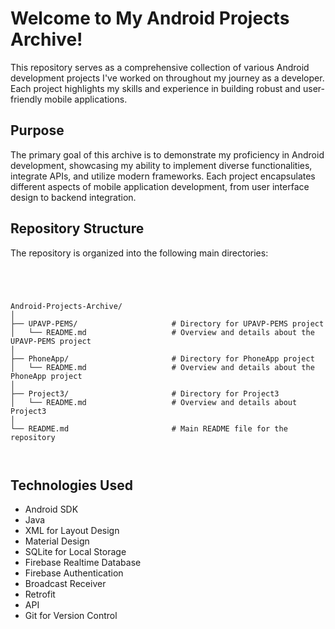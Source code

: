 # Welcome to My Android Projects Archive!

This repository serves as a comprehensive collection of various Android development projects I've worked on throughout my journey as a developer. Each project highlights my skills and experience in building robust and user-friendly mobile applications.

## Purpose

The primary goal of this archive is to demonstrate my proficiency in Android development, showcasing my ability to implement diverse functionalities, integrate APIs, and utilize modern frameworks. Each project encapsulates different aspects of mobile application development, from user interface design to backend integration.

## Repository Structure

The repository is organized into the following main directories:


```plaintext




Android-Projects-Archive/
│
├── UPAVP-PEMS/                     # Directory for UPAVP-PEMS project
│   └── README.md                   # Overview and details about the UPAVP-PEMS project
│
├── PhoneApp/                       # Directory for PhoneApp project
│   └── README.md                   # Overview and details about the PhoneApp project
│
├── Project3/                       # Directory for Project3
│   └── README.md                   # Overview and details about Project3
│
└── README.md                       # Main README file for the repository



```


## Technologies Used

- Android SDK
- Java
- XML for Layout Design
- Material Design
- SQLite for Local Storage
- Firebase Realtime Database
- Firebase Authentication
- Broadcast Receiver
- Retrofit
- API
- Git for Version Control



